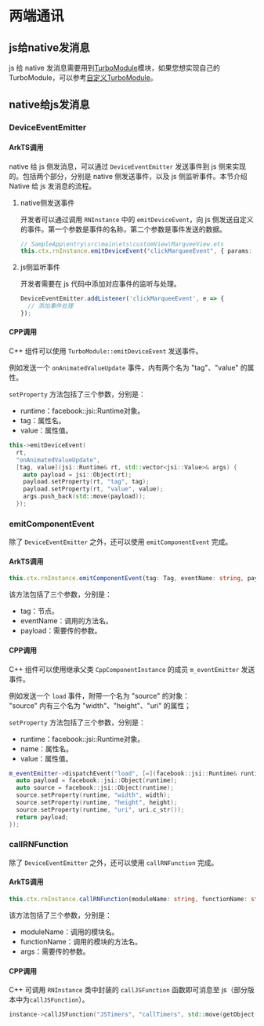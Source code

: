 # 两端通讯

## js给native发消息

js 给 native 发消息需要用到[TurboModule](https://reactnative.cn/docs/the-new-architecture/pillars-turbomodules)模块，如果您想实现自己的 TurboModule，可以参考[自定义TurboModule](TurboModule.md)。

## native给js发消息

### DeviceEventEmitter

#### ArkTS调用

native 给 js 侧发消息，可以通过 `DeviceEventEmitter` 发送事件到 js 侧来实现的。包括两个部分，分别是 native 侧发送事件，以及 js 侧监听事件。本节介绍 Native 给 js 发消息的流程。

1. native侧发送事件  
   
    开发者可以通过调用 `RNInstance` 中的 `emitDeviceEvent`，向 js 侧发送自定义的事件。第一个参数是事件的名称，第二个参数是事件发送的数据。

    ```typescript
    // SampleApp\entry\src\main\ets\customView\MarqueeView.ets
    this.ctx.rnInstance.emitDeviceEvent("clickMarqueeEvent", { params: { age: 18 } })
    ```

2. js侧监听事件  
   
    开发者需要在 js 代码中添加对应事件的监听与处理。

    ```javascript
    DeviceEventEmitter.addListener('clickMarqueeEvent', e => {
      // 添加事件处理
    });
    ```

#### CPP调用

C++ 组件可以使用 `TurboModule::emitDeviceEvent` 发送事件。

例如发送一个 `onAnimatedValueUpdate` 事件，内有两个名为 "tag"、"value" 的属性。

`setProperty` 方法包括了三个参数，分别是：

- runtime：facebook::jsi::Runtime对象。
- tag：属性名。
- value：属性值。

```cpp
this->emitDeviceEvent(
  rt,
  "onAnimatedValueUpdate",
  [tag, value](jsi::Runtime& rt, std::vector<jsi::Value>& args) {
    auto payload = jsi::Object(rt);
    payload.setProperty(rt, "tag", tag);
    payload.setProperty(rt, "value", value);
    args.push_back(std::move(payload));
  });    
```

### emitComponentEvent

除了 `DeviceEventEmitter` 之外，还可以使用 `emitComponentEvent` 完成。

#### ArkTS调用

```typescript
this.ctx.rnInstance.emitComponentEvent(tag: Tag, eventName: string, payload: any)
```

该方法包括了三个参数，分别是：

- tag：节点。
- eventName：调用的方法名。
- payload：需要传的参数。

#### CPP调用

C++ 组件可以使用继承父类 `CppComponentInstance` 的成员 `m_eventEmitter` 发送事件。

例如发送一个 `load` 事件，附带一个名为 "source" 的对象：  
"source" 内有三个名为 "width"、"height"、"uri" 的属性；  

`setProperty` 方法包括了三个参数，分别是：  

- runtime：facebook::jsi::Runtime对象。
- name：属性名。
- value：属性值。

```cpp
m_eventEmitter->dispatchEvent("load", [=](facebook::jsi::Runtime& runtime) {
  auto payload = facebook::jsi::Object(runtime);
  auto source = facebook::jsi::Object(runtime);
  source.setProperty(runtime, "width", width);
  source.setProperty(runtime, "height", height);
  source.setProperty(runtime, "uri", uri.c_str());
  return payload;
});
```

### callRNFunction
 
除了 `DeviceEventEmitter` 之外，还可以使用 `callRNFunction` 完成。
 
#### ArkTS调用
 
```typescript
this.ctx.rnInstance.callRNFunction(moduleName: string, functionName: string, args: unknown[]): void;
```
 
该方法包括了三个参数，分别是：  
 
- moduleName：调用的模块名。
- functionName：调用的模块的方法名。
- args：需要传的参数。
 
#### CPP调用
 
C++ 可调用 `RNInstance` 类中封装的 `callJSFunction` 函数即可消息至 js（部分版本中为`callJSFunction`）。
 
```cpp
instance->callJSFunction("JSTimers", "callTimers", std::move(getObject(id)));
```